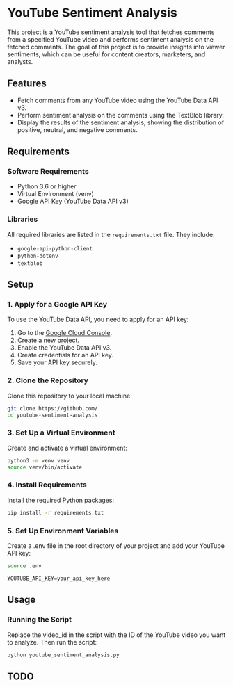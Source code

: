 # YouTube Sentiment Analysis

This project is a YouTube sentiment analysis tool that fetches comments from a specified YouTube video and performs sentiment analysis on the fetched comments. The goal of this project is to provide insights into viewer sentiments, which can be useful for content creators, marketers, and analysts.

## Features

- Fetch comments from any YouTube video using the YouTube Data API v3.
- Perform sentiment analysis on the comments using the TextBlob library.
- Display the results of the sentiment analysis, showing the distribution of positive, neutral, and negative comments.

## Requirements

### Software Requirements

- Python 3.6 or higher
- Virtual Environment (venv)
- Google API Key (YouTube Data API v3)

### Libraries

All required libraries are listed in the `requirements.txt` file. They include:

- `google-api-python-client`
- `python-dotenv`
- `textblob`

## Setup

### 1. Apply for a Google API Key

To use the YouTube Data API, you need to apply for an API key:

1. Go to the [Google Cloud Console](https://console.cloud.google.com/).
2. Create a new project.
3. Enable the YouTube Data API v3.
4. Create credentials for an API key.
5. Save your API key securely.

### 2. Clone the Repository

Clone this repository to your local machine:

```bash
git clone https://github.com/
cd youtube-sentiment-analysis
```

### 3. Set Up a Virtual Environment

Create and activate a virtual environment:

```bash
python3 -m venv venv
source venv/bin/activate
```

### 4. Install Requirements

Install the required Python packages:

```bash
pip install -r requirements.txt
```

### 5. Set Up Environment Variables

Create a .env file in the root directory of your project and add your YouTube API key:

```bash
source .env
```

```plaintext
YOUTUBE_API_KEY=your_api_key_here
```


## Usage

### Running the Script
Replace the video_id in the script with the ID of the YouTube video you want to analyze. Then run the script:

```bash
python youtube_sentiment_analysis.py
```

## TODO






